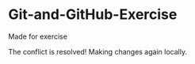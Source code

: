 # Git-and-GitHub-Exercise
Made for exercise

The conflict is resolved!
Making changes again locally.

